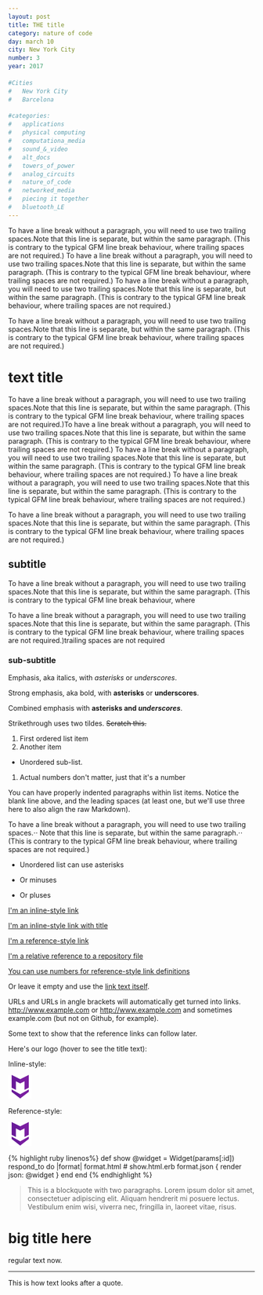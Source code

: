 ```yaml
---
layout: post
title: THE title
category: nature of code
day: march 10
city: New York City
number: 3
year: 2017

#Cities
#	New York City
#	Barcelona

#categories:
#	applications
#	physical computing 
#	computationa_media 
#	sound_&_video 
#	alt_docs
#	towers_of_power 
#	analog_circuits 
#	nature_of_code
#	networked_media
#	piecing it together
#	bluetooth_LE
---
```



To have a line break without a paragraph, you will need to use two trailing spaces.Note that this line is separate, but within the same paragraph. (This is contrary to the typical GFM line break behaviour, where trailing spaces are not required.)
To have a line break without a paragraph, you will need to use two trailing spaces.Note that this line is separate, but within the same paragraph. (This is contrary to the typical GFM line break behaviour, where trailing spaces are not required.)
 To have a line break without a paragraph, you will need to use two trailing spaces.Note that this line is separate, but within the same paragraph. (This is contrary to the typical GFM line break behaviour, where trailing spaces are not required.)

To have a line break without a paragraph, you will need to use two trailing spaces.Note that this line is separate, but within the same paragraph. (This is contrary to the typical GFM line break behaviour, where trailing spaces are not required.)


# text title

To have a line break without a paragraph, you will need to use two trailing spaces.Note that this line is separate, but within the same paragraph. (This is contrary to the typical GFM line break behaviour, where trailing spaces are not required.)To have a line break without a paragraph, you will need to use two trailing spaces.Note that this line is separate, but within the same paragraph. (This is contrary to the typical GFM line break behaviour, where trailing spaces are not required.)
To have a line break without a paragraph, you will need to use two trailing spaces.Note that this line is separate, but within the same paragraph. (This is contrary to the typical GFM line break behaviour, where trailing spaces are not required.)
To have a line break without a paragraph, you will need to use two trailing spaces.Note that this line is separate, but within the same paragraph. (This is contrary to the typical GFM line break behaviour, where trailing spaces are not required.)

To have a line break without a paragraph, you will need to use two trailing spaces.Note that this line is separate, but within the same paragraph. (This is contrary to the typical GFM line break behaviour, where trailing spaces are not required.)


## subtitle

To have a line break without a paragraph, you will need to use two trailing spaces.Note that this line is separate, but within the same paragraph. (This is contrary to the typical GFM line break behaviour, where 

To have a line break without a paragraph, you will need to use two trailing spaces.Note that this line is separate, but within the same paragraph. (This is contrary to the typical GFM line break behaviour, where trailing spaces are not required.)trailing spaces are not required

### sub-subtitle

Emphasis, aka italics, with *asterisks* or _underscores_.

Strong emphasis, aka bold, with **asterisks** or __underscores__.

Combined emphasis with **asterisks and _underscores_**.

Strikethrough uses two tildes. ~~Scratch this.~~



1. First ordered list item
2. Another item
* Unordered sub-list. 

1. Actual numbers don't matter, just that it's a number


You can have properly indented paragraphs within list items. Notice the blank line above, and the leading spaces (at least one, but we'll use three here to also align the raw Markdown).

To have a line break without a paragraph, you will need to use two trailing spaces.⋅⋅
	Note that this line is separate, but within the same paragraph.⋅⋅
(This is contrary to the typical GFM line break behaviour, where trailing spaces are not required.)

* Unordered list can use asterisks
- Or minuses
+ Or pluses


[I'm an inline-style link](https://www.google.com)

[I'm an inline-style link with title](https://www.google.com "Google's Homepage")

[I'm a reference-style link][Arbitrary case-insensitive reference text]

[I'm a relative reference to a repository file](../blob/master/LICENSE)

[You can use numbers for reference-style link definitions][1]

Or leave it empty and use the [link text itself].

URLs and URLs in angle brackets will automatically get turned into links. 
http://www.example.com or <http://www.example.com> and sometimes 
example.com (but not on Github, for example).

Some text to show that the reference links can follow later.

[arbitrary case-insensitive reference text]: https://www.mozilla.org
[1]: http://slashdot.org
[link text itself]: http://www.reddit.com


Here's our logo (hover to see the title text):

Inline-style: 

![alt text](https://github.com/adam-p/markdown-here/raw/master/src/common/images/icon48.png "Logo Title Text 1")

Reference-style: 

![alt text][logo]

[logo]: https://github.com/adam-p/markdown-here/raw/master/src/common/images/icon48.png "Logo Title Text 2"

{% highlight ruby linenos%}
def show
  @widget = Widget(params[:id])
  respond_to do |format|
    format.html # show.html.erb
    format.json { render json: @widget }
  end
end
{% endhighlight %}


> This is a blockquote with two paragraphs. Lorem ipsum dolor sit amet,
consectetuer adipiscing elit. Aliquam hendrerit mi posuere lectus.
Vestibulum enim wisi, viverra nec, fringilla in, laoreet vitae, risus.

# big title here

regular text now.

---





This is how text looks after a quote.